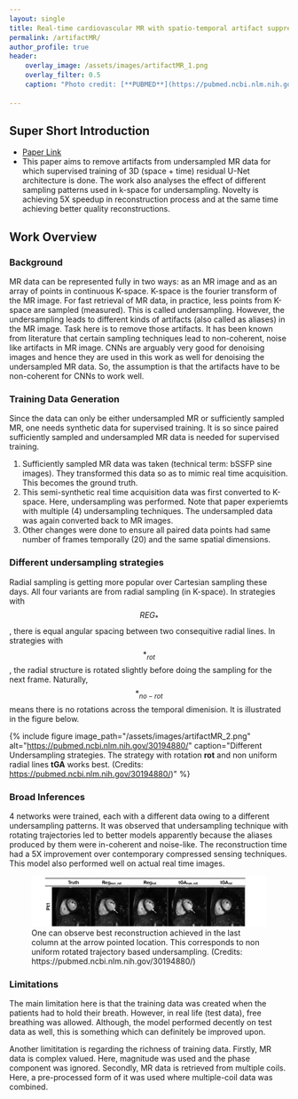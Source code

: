 ```yaml
---
layout: single
title: Real‐time cardiovascular MR with spatio‐temporal artifact suppression using deep learning–proof of concept in congenital heart disease
permalink: /artifactMR/
author_profile: true
header:
    overlay_image: /assets/images/artifactMR_1.png
    overlay_filter: 0.5
    caption: "Photo credit: [**PUBMED**](https://pubmed.ncbi.nlm.nih.gov/30194880/)"

---
```

## Super Short Introduction
* [Paper Link](https://pubmed.ncbi.nlm.nih.gov/30194880/)
*  This paper aims to remove artifacts from undersampled MR data for which supervised training of 3D (space + time) residual U-Net architecture is done. The work also analyses the effect of different sampling patterns used in k-space for undersampling. Novelty is achieving 5X speedup in reconstruction process and at the same time achieving better quality reconstructions.

## Work Overview
### Background
MR data can be represented fully in two ways: as an MR image and as an array of points in continuous K-space. K-space is the fourier transform of the MR image. For fast retrieval of MR data, in practice, less points from K-space are sampled (measured). This is called undersampling. However, the undersampling leads to different kinds of artifacts (also called as aliases) in the MR image. Task here is to remove those artifacts. It has been known from literature that certain sampling techniques lead to non-coherent, noise like artifacts in MR image. CNNs are arguably very good for denoising images and hence they are used in this work as well for denoising the undersampled MR data. So, the assumption is that the artifacts have to be non-coherent for CNNs to work well.

### Training Data Generation
Since the data can only be either undersampled MR or sufficiently sampled MR, one needs synthetic data for supervised training. It is so since paired sufficiently sampled and undersampled MR data is needed for supervised training.

1. Sufficiently sampled MR data was taken (technical term: bSSFP sine images). They transformed this data so as to mimic real time acquisition. This becomes the ground truth.
2. This semi-synthetic real time acquisition data was first converted to K-space. Here, undersampling was performed. Note that paper experiemts with multiple (4) undersampling techniques. The undersampled data was again converted back to MR images.
3. Other changes were done to ensure all paired data points had same number of frames temporally (20) and the same spatial dimensions.
### Different undersampling strategies
Radial sampling is getting more popular over Cartesian sampling these days. All four variants are from radial sampling (in K-space). In strategies with $$REG_{*}$$, there is equal angular spacing between two consequitive radial lines. In strategies with $$*_{rot}$$, the radial structure is rotated slightly before doing the sampling for the next frame. Naturally, $$*_{no-rot}$$ means there is no rotations across the temporal dimenision. It is illustrated in the figure below.

{% include figure image_path="/assets/images/artifactMR_2.png" alt="https://pubmed.ncbi.nlm.nih.gov/30194880/" caption="Different Undersampling strategies. The strategy with rotation **rot** and non uniform radial lines **tGA** works best. (Credits: https://pubmed.ncbi.nlm.nih.gov/30194880/)" %}


### Broad Inferences
4 networks were trained, each with a different data owing to a different undersampling patterns. It was observed that undersampling technique with rotating trajectories led to better models apparently because the aliases produced by them were in-coherent and noise-like.
The reconstruction time had a 5X improvement over contemporary compressed sensing techniques. This model also performed well on actual real time images.
<figure>
    <a href="/assets/images/artifactMR_1.png"><img src="/assets/images/artifactMR_1.png"></a>
    <figcaption>One can observe best reconstruction achieved in the last column at the arrow pointed location. This corresponds to non uniform rotated trajectory based undersampling. (Credits: https://pubmed.ncbi.nlm.nih.gov/30194880/)</figcaption>
</figure>

### Limitations
The main limitation here is that the training data was created when the patients had to hold their breath. However, in real life (test data), free breathing was allowed. Although, the model performed decently on test data as well, this is something which can definitely be improved upon.

Another limititation is regarding the richness of training data. Firstly, MR data is complex valued. Here, magnitude was used and the phase component was ignored. Secondly, MR data is retrieved from multiple coils. Here, a pre-processed form of it was used where multiple-coil data was combined.
